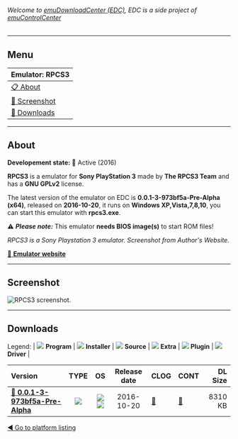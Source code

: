 ###### Welcome to [emuDownloadCenter (EDC)](https://github.com/PhoenixInteractiveNL/emuDownloadCenter/wiki/), EDC is a side project of [emuControlCenter](https://github.com/PhoenixInteractiveNL/emuControlCenter/wiki/)
***
## Menu
| **Emulator: RPCS3** |
|:---------|
| [:clipboard: About](#about) |
| [:sunrise: Screenshot](#screenshot) |
| [:floppy_disk: Downloads](#downloads) |
***
## About
**Developement state:** :large_blue_circle: Active (2016)

**RPCS3** is a emulator for **Sony PlayStation 3** made by **The RPCS3 Team** and has a **GNU GPLv2** license.

The latest version of the emulator on EDC is **0.0.1-3-973bf5a-Pre-Alpha (x64)**, released on **2016-10-20**, it runs on **Windows XP,Vista,7,8,10**, you can start this emulator with **rpcs3.exe**.

:warning: _**Please note:**_ This emulator **needs BIOS image(s)** to start ROM files!

_RPCS3 is a Sony Playstation 3 emulator. Screenshot from Author's Website._

[:link: **Emulator website**](http://rpcs3.net/)
***
## Screenshot
![](https://raw.githubusercontent.com/PhoenixInteractiveNL/emuDownloadCenter/master/hooks/rpcs3/emulator_screen_01.jpg "RPCS3 screenshot.")
***
## Downloads
Legend:
| ![](https://raw.githubusercontent.com/wiki/PhoenixInteractiveNL/emuDownloadCenter/images_misc/icon_program_24.png) **Program** | 
![](https://raw.githubusercontent.com/wiki/PhoenixInteractiveNL/emuDownloadCenter/images_misc/icon_installer_24.png) **Installer** | 
![](https://raw.githubusercontent.com/wiki/PhoenixInteractiveNL/emuDownloadCenter/images_misc/icon_source_code_24.png) **Source** | 
![](https://raw.githubusercontent.com/wiki/PhoenixInteractiveNL/emuDownloadCenter/images_misc/icon_extra_24.png) **Extra** | 
![](https://raw.githubusercontent.com/wiki/PhoenixInteractiveNL/emuDownloadCenter/images_misc/icon_plugin_24.png) **Plugin** | 
![](https://raw.githubusercontent.com/wiki/PhoenixInteractiveNL/emuDownloadCenter/images_misc/icon_driver_24.png) **Driver** | 
 
| Version  | TYPE | OS | Release date  | CLOG | CONT | DL Size  |
|:---------|:----:|:--:|:-------------:|:-----|:-----|---------:|
| [:floppy_disk: **0.0.1-3-973bf5a-Pre-Alpha**](https://github.com/PhoenixInteractiveNL/edc-repo0006/raw/master/rpcs3/0.0.1-3-973bf5a-Pre-Alpha.7z) | ![](https://raw.githubusercontent.com/wiki/PhoenixInteractiveNL/emuDownloadCenter/images_misc/icon_program_24.png) | ![](https://raw.githubusercontent.com/wiki/PhoenixInteractiveNL/emuDownloadCenter/images_misc/logo_windows_24.png)![](https://raw.githubusercontent.com/wiki/PhoenixInteractiveNL/emuDownloadCenter/images_misc/icon_64-bit_24.png) | 2016-10-20 | [:page_facing_up:](https://github.com/PhoenixInteractiveNL/edc-repo0006/blob/master/rpcs3/0.0.1-3-973bf5a-Pre-Alpha_changelog.txt) | [:mag_right:](https://github.com/PhoenixInteractiveNL/edc-repo0006/blob/master/rpcs3/0.0.1-3-973bf5a-Pre-Alpha_contents.txt) | 8310 KB |

[:arrow_backward: Go to platform listing](https://github.com/PhoenixInteractiveNL/emuDownloadCenter/wiki/EDC-Platform-List)
